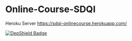 # Online-Course-SDQI

Heroku Server
https://sdqi-onlinecourse.herokuapp.com/


[![DepShield Badge](https://depshield.sonatype.org/badges/owner/repository/depshield.svg)](https://depshield.github.io)
